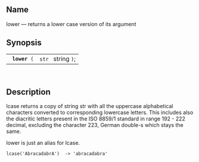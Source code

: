 <div>

<div>

</div>

<div>

## Name

lower — returns a lower case version of its argument

</div>

<div>

## Synopsis

<div>

|                    |                    |
|--------------------|--------------------|
| ` `**`lower`**` (` | `str ` string `)`; |

<div>

 

</div>

</div>

</div>

<div>

## Description

lcase returns a copy of string str with all the uppercase alphabetical
characters converted to corresponding lowercase letters. This includes
also the diacritic letters present in the ISO 8859/1 standard in range
192 - 222 decimal, excluding the character 223, German double-s which
stays the same.

lower is just an alias for lcase.

``` screen
lcase('AbracadabrA')  -> 'abracadabra'
```

</div>

</div>
